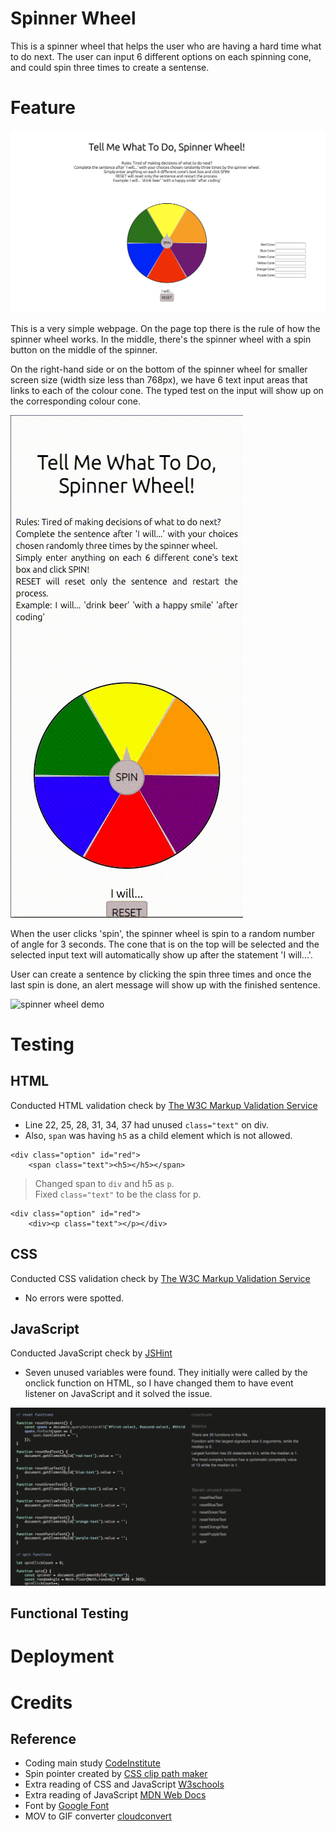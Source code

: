 # Spinner Wheel

This is a spinner wheel that helps the user who are having a hard time what to do next. The user can input 6 different options on each spinning cone, and could spin three times to create a sentense. 

# Feature

![frontpage](readme-image/frontpage.png)

This is a very simple webpage. On the page top there is the rule of how the spinner wheel works. In the middle, there's the spinner wheel with a spin button on the middle of the spinner. 

On the right-hand side or on the bottom of the spinner wheel for smaller screen size (width size less than 768px), we have 6 text input areas that links to each of the colour cone. The typed test on the input will show up on the corresponding colour cone. 

![small screen mv](readme-image/small%20screen%20movie.gif)

When the user clicks 'spin', the spinner wheel is spin to a random number of angle for 3 seconds. The cone that is on the top will be selected and the selected input text will automatically show up after the statement 'I will...'. 

User can create a sentence by clicking the spin three times and once the last spin is done, an alert message will show up with the finished sentence. 

![spinner wheel demo](readme-image/spinner-demo.gif)



# Testing

## HTML
Conducted HTML validation check by [The W3C Markup Validation Service](https://validator.w3.org/)
- Line 22, 25, 28, 31, 34, 37 had unused `class="text"` on div. 
- Also, `span` was having `h5` as a child element which is not allowed. 
```
<div class="option" id="red">
    <span class="text"><h5></h5></span>
```
> Changed span to `div` and h5 as `p`.
\
> Fixed `class="text"` to be the class for p.
```
<div class="option" id="red">
    <div><p class="text"></p></div>
```

## CSS
Conducted CSS validation check by [The W3C Markup Validation Service](https://validator.w3.org/)
- No errors were spotted. 

## JavaScript
Conducted JavaScript check by [JSHint](https://jshint.com/)
- Seven unused variables were found. They initially were called by the onclick function on HTML, so I have changed them to have event listener on JavaScript and it solved the issue. 

![jshint](readme-image/jshint-issue.png)


## Functional Testing

# Deployment

# Credits

## Reference
- Coding main study [CodeInstitute](https://learn.codeinstitute.net/dashboard)
- Spin pointer created by [CSS clip path maker](https://bennettfeely.com/clippy/)
- Extra reading of CSS and JavaScript [W3schools](https://www.w3schools.com/)
- Extra reading of JavaScript [MDN Web Docs](https://developer.mozilla.org/en-US/docs/Web/JavaScript)
- Font by [Google Font](https://fonts.google.com/)
- MOV to GIF converter [cloudconvert](https://cloudconvert.com/mov-to-gif)